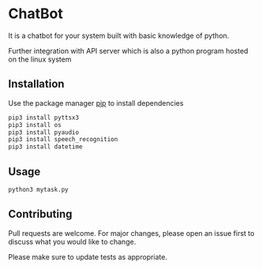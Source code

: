 # ChatBot
It is a chatbot for your system built with basic knowledge of python.

Further integration with API server which is also a python program hosted on the linux system

## Installation

Use the package manager [pip](https://pip.pypa.io/en/stable/) to install dependencies

```bash
pip3 install pyttsx3
pip3 install os
pip3 install pyaudio
pip3 install speech_recognition 
pip3 install datetime
```

## Usage

```bash
python3 mytask.py
```

## Contributing
Pull requests are welcome. For major changes, please open an issue first to discuss what you would like to change.

Please make sure to update tests as appropriate.

